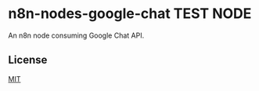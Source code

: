 # n8n-nodes-google-chat TEST NODE

An n8n node consuming Google Chat API.

## License

[MIT](https://github.com/n8n-io/n8n-nodes-starter/blob/master/LICENSE.md)
